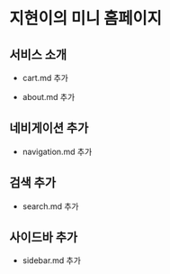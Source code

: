 # 지현이의 미니 홈페이지


## 서비스 소개

- cart.md 추가

- about.md 추가

## 네비게이션 추가
- navigation.md 추가


## 검색 추가
- search.md 추가

## 사이드바 추가
- sidebar.md 추가
